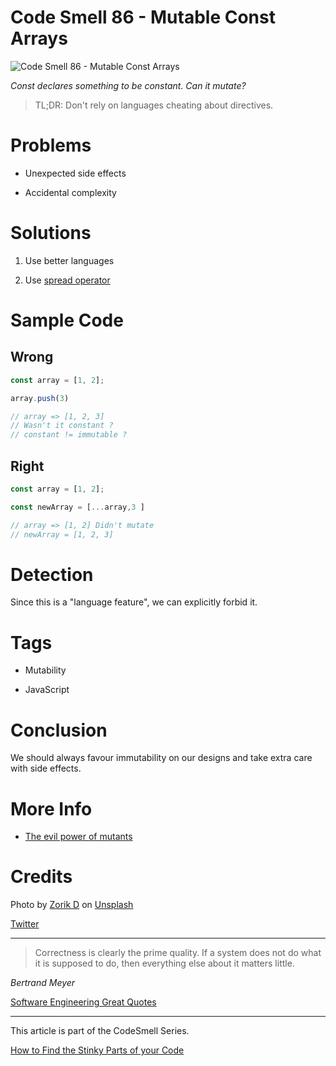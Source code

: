 # Code Smell 86 - Mutable Const Arrays

![Code Smell 86 - Mutable Const Arrays](Code%20Smell%2086%20-%20Mutable%20Const%20Arrays.jpg)

*Const declares something to be constant. Can it mutate?*

> TL;DR: Don't rely on languages cheating about directives.

# Problems

- Unexpected side effects

- Accidental complexity

# Solutions

1. Use better languages

2. Use [spread operator](https://developer.mozilla.org/en-US/docs/Web/JavaScript/Reference/Operators/Spread_syntax)

# Sample Code

## Wrong

[Gist Url]: # (https://gist.github.com/mcsee/03563ad0268ac240336fcab195f8da29)
```javascript
const array = [1, 2];

array.push(3)

// array => [1, 2, 3]
// Wasn't it constant ?
// constant != immutable ?
```

## Right

[Gist Url]: # (https://gist.github.com/mcsee/c1610a6305aa2a1f3b9add686652d0b7)
```javascript
const array = [1, 2];

const newArray = [...array,3 ]

// array => [1, 2] Didn't mutate
// newArray = [1, 2, 3]
```

# Detection

Since this is a "language feature", we can explicitly forbid it.

# Tags

- Mutability

- JavaScript

# Conclusion

We should always favour immutability on our designs and take extra care with side effects.

# More Info

- [The evil power of mutants](https://github.com/mcsee/Software-Design-Articles/tree/main/Articles/Theory/The%20Evil%20Power%20of%20Mutants/readme.md)

# Credits

Photo by [Zorik D](https://unsplash.com/@justzorik) on [Unsplash](https://unsplash.com/s/photos/zombie)  

[Twitter](https://twitter.com/1430154471921922049)

* * *

> Correctness is clearly the prime quality. If a system does not do what it is supposed to do, then everything else about it matters little.

_Bertrand Meyer_
 
[Software Engineering Great Quotes](https://github.com/mcsee/Software-Design-Articles/tree/main/Articles/Quotes/Software%20Engineering%20Great%20Quotes/readme.md)

* * *

This article is part of the CodeSmell Series.

[How to Find the Stinky Parts of your Code](https://github.com/mcsee/Software-Design-Articles/tree/main/Articles/Code%20Smells/How%20to%20Find%20the%20Stinky%20parts%20of%20your%20Code/readme.md)